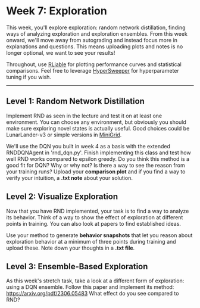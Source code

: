 # Week 7: Exploration

This week, you'll explore exploration: random network distillation, finding ways of analyzing exploration and exploration ensembles. From this week onward, we'll move away from autograding and instead focus more in explanations and questions. This means uploading plots and notes is no longer optional, we want to see your results!

Throughout, use [RLiable](https://github.com/google-research/rliable) for plotting performance curves and statistical comparisons. Feel free to leverage [HyperSweeper](https://github.com/automl/hypersweeper) for hyperparameter tuning if you wish.

---

## Level 1: Random Network Distillation
Implement RND as seen in the lecture and test it on at least one environment. 
You can choose any environment, but obviously you should make sure exploring novel states is actually useful.
Good choices could be LunarLander-v3 or simple versions in [MiniGrid](https://minigrid.farama.org/).

We'll use the DQN you built in week 4 as a basis with the extended RNDDQNAgent in 'rnd_dqn.py'.
Finish implementing this class and test how well RND works compared to epsilon greedy. 
Do you think this method is a good fit for DQN? Why or why not? 
Is there a way to see the reason from your training runs?
Upload your **comparison plot** and if you find a way to verify your intuition, a **.txt note** about your solution.


## Level 2: Visualize Exploration
Now that you have RND implemented, your task is to find a way to analyze its behavior. 
Think of a way to show the effect of exploration at different points in training. 
You can also look at papers to find established ideas.

Use your method to generate **behavior snapshots** that let you reason about exploration behavior at a minimum of three points during training and upload these. Note down your thoughts in a **.txt file**.

## Level 3: Ensemble-Based Exploration
As this week's stretch task, take a look at a different form of exploration: using a DQN ensemble. 
Follow this paper and implement its method: https://arxiv.org/pdf/2306.05483
What effect do you see compared to RND?